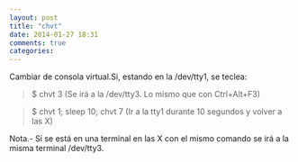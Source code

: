 ```yaml
---
layout: post
title: "chvt"
date: 2014-01-27 18:31
comments: true
categories: 
---
```

Cambiar de consola virtual.Si, estando en la /dev/tty1, se teclea:

>$ chvt 3  (Se irá a la /dev/tty3. Lo mismo que con Ctrl+Alt+F3)

>$ chvt 1; sleep 10; chvt 7 (Ir a la tty1 durante 10 segundos y volver a las X)

Nota.- Si se está en una terminal en las X con el mismo comando se irá a la misma terminal /dev/tty3.

